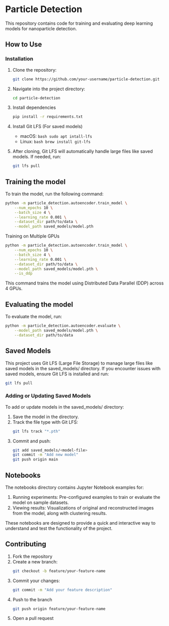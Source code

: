 # Particle Detection

This repository contains code for training and evaluating deep learning models for nanoparticle detection.

## How to Use

### Installation
1. Clone the repository:
   ```bash
   git clone https://github.com/your-username/particle-detection.git
   ```
2. Navigate into the project directory:
    ```bash
    cd particle-detection
    ```

3. Install dependencies
    ```bash
    pip install -r requirements.txt
    ```
4. Install Git LFS (For saved models)
    - macOS: ```bash sudo apt intall-lfs ```
    - Linux: ```bash brew install git-lfs ```
5. After cloning, Git LFS will automatically handle large files like saved models. If needed, run:
    ```bash
    git lfs pull
    ```

## Training the model
To train the model, run the following command:
```bash
python -m particle_detection.autoencoder.train_model \
    --num_epochs 10 \
    --batch_size 4 \
    --learning_rate 0.001 \
    --dataset_dir path/to/data \
    --model_path saved_models/model.pth
```

Training on Multiple GPUs
```bash
python -m particle_detection.autoencoder.train_model \
    --num_epochs 10 \
    --batch_size 4 \
    --learning_rate 0.001 \
    --dataset_dir path/to/data \
    --model_path saved_models/model.pth \
    --is_ddp
```
This command trains the model using Distributed Data Parallel (DDP) across 4 GPUs.

## Evaluating the model
To evaluate the model, run:
```bash
python -m particle_detection.autoencoder.evaluate \
    --model_path saved_models/model.pth \
    --dataset_dir path/to/data
```
## Saved Models
This project uses Git LFS (Large File Storage) to manage large files like saved models in the saved_models/ directory. If you encounter issues with saved models, ensure Git LFS is installed and run:
```bash
git lfs pull
```

### Adding or Updating Saved Models
To add or update models in the saved_models/ directory:
1. Save the model in the directory.
2. Track the file type with Git LFS:
    ```bash
    git lfs track "*.pth"
    ```
3. Commit and push:
    ```bash
    git add saved_models/<model-file>
    git commit -m "Add new model"
    git push origin main
    ```

## Notebooks
The notebooks directory contains Jupyter Notebook examples for:

1. Running experiments: Pre-configured examples to train or evaluate the model on sample datasets.
2. Viewing results: Visualizations of original and reconstructed images from the model, along with clustering results.

These notebooks are designed to provide a quick and interactive way to understand and test the functionality of the project.

## Contributing

1. Fork the repository
2. Create a new branch:
    ```bash
    git checkout -b feature/your-feature-name
    ```
3. Commit your changes:
    ```bash
    git commit -m "Add your feature description"
    ```
4. Push to the branch
    ```bash
    git push origin feature/your-feature-name
    ```
5. Open a pull request 

